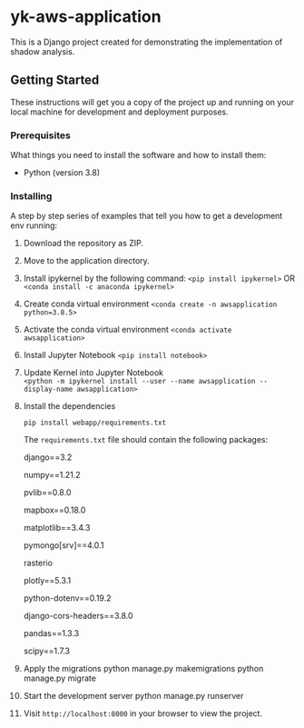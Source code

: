 # yk-aws-application

This is a Django project created for demonstrating the implementation of shadow analysis.

## Getting Started

These instructions will get you a copy of the project up and running on your local machine for development and deployment purposes.

### Prerequisites

What things you need to install the software and how to install them:

- Python (version 3.8)

### Installing

A step by step series of examples that tell you how to get a development env running:

1. Download the repository as ZIP.
2. Move to the application directory.
3. Install ipykernel by the following command:
               ```
               <pip install ipykernel>
               ```
      			OR
             ```
      			<conda install -c anaconda ipykernel>
               ```
5. Create conda virtual environment
               ```
               <conda create -n awsapplication python=3.8.5>
               ```
6. Activate the conda virtual environment
              ```
              <conda activate awsapplication>
              ```
7. Install Jupyter Notebook
              ```
               <pip install notebook>
               ```
8. Update Kernel into Jupyter Notebook             
               ```
               <python -m ipykernel install --user --name awsapplication --display-name awsapplication>
               ```
9. Install the dependencies 

   ```pip install webapp/requirements.txt```
   
   The `requirements.txt` file should contain the following packages:
   
   django==3.2
   
   numpy==1.21.2
   
   pvlib==0.8.0
   
   mapbox==0.18.0
   
   matplotlib==3.4.3
   
   pymongo[srv]==4.0.1
   
   rasterio
   
   plotly==5.3.1
   
   python-dotenv==0.19.2
   
   django-cors-headers==3.8.0
   
   pandas==1.3.3
   
   scipy==1.7.3

10. Apply the migrations
   python manage.py makemigrations
   python manage.py migrate

11. Start the development server
   python manage.py runserver

12. Visit `http://localhost:8000` in your browser to view the project.





